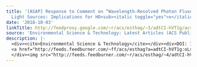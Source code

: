 ```yaml
---
title: '[ASAP] Response to Comment on “Wavelength-Resolved Photon Fluxes of Indoor
  Light Sources: Implications for HO<sub><italic toggle="yes">x</italic></sub> Production”'
date: '2018-10-03'
linkTitle: http://feedproxy.google.com/~r/acs/esthag/~3/adtCI-hVT1g/acs.est.8b04908
source: 'Environmental Science & Technology: Latest Articles (ACS Publications)'
description: |-
  <div><cite>Environmental Science & Technology</cite></div><div>DOI: 10.1021/acs.est.8b04908</div><div class="feedflare">
  <a href="http://feeds.feedburner.com/~ff/acs/esthag?a=adtCI-hVT1g:oLsJUuAUKHE:yIl2AUoC8zA"><img src="http://feeds.feedburner.com/~ff/acs/esthag?d=yIl2AUoC8zA" border="0"></img></a>
  </div><img src="http://feeds.feedburner.com/~r/acs/esthag/~4/adtCI-hVT1g" height="1" width="1" alt=""/>
---
```

